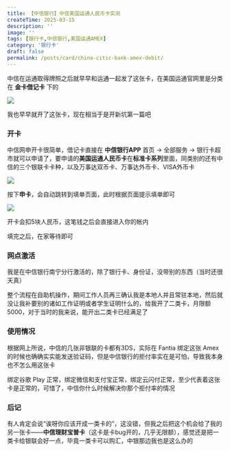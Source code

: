 ```yaml
---
title: 【中信银行】中信美国运通人民币卡实测
createTime: 2025-03-15
description: ''
image: ''
tags: [银行卡,中信银行,美国运通AMEX]
category: '银行卡'
draft: false 
permalink: /posts/card/china-citic-bank-amex-debit/
---
```

中信在运通取得牌照之后就早早和运通一起发了这张卡，在美国运通官网里是分类在 **金卡借记卡** 下的

![](https://mx-space.akio.top/api/v2/objects/icon/v9gop6g63j992s61u9.png)

我也早早就开了这张卡，现在相当于是开新坑第一篇吧

### 开卡

中信网申开卡很简单，借记卡直接在 **中信银行APP** 首页 → 全部服务 → 银行卡超市就可以申请了，要申请的**美国运通人民币卡**在**标准卡系列**里面，同类别的还有中信的三个银联卡卡种，以及万事达双币卡、万事达外币卡、VISA外币卡

![](https://mx-space.akio.top/api/v2/objects/icon/3xhzqy84sjwm6j2bbu.jpg)

按下**申卡**，会自动跳转到填单页面，此时根据页面提示填单即可

![](https://mx-space.akio.top/api/v2/objects/icon/hcd0juz3vid53mhis6.jpg)

开卡会扣5块人民币，这笔钱之后会直接进入你的帐内

填完之后，在家等待即可

### 网点激活

我是在中信银行南宁分行激活的，除了银行卡、身份证，没带别的东西（当时还很天真）

整个流程在自助机操作，期间工作人员再三确认我是本地人并且常驻本地，然后就没让我补要别的诸如工作证明或者学生证明什么的，给我开了二类卡，月限额5000，对于当时的我来说，能开出二类卡已经满足了

### 使用情况

根据网上所说，中信的几张非银联的卡都有3DS，实际在 Fantia 绑定这张 Amex 的时候也确确实实能发送验证码，但是中信银行的拒付率实在是可怕，导致我本身也不怎么用这张卡

绑定谷歌 Play 正常，绑定微信和支付宝正常，绑定云闪付正常，至少代表着这张卡是正常的，可惜了，中信你什么时候解决你那个拒付率的情况

### 后记

有人肯定会说“诶呀你应该开成一类卡的”，这没错，但我之后把这个机会给了我的另一张卡——**中信理财宝普卡**（这卡是卡bug开的，几乎无限额），感觉还是把一类卡给银联会好一点，毕竟一类卡可以购汇，中银那边我也是这么办的